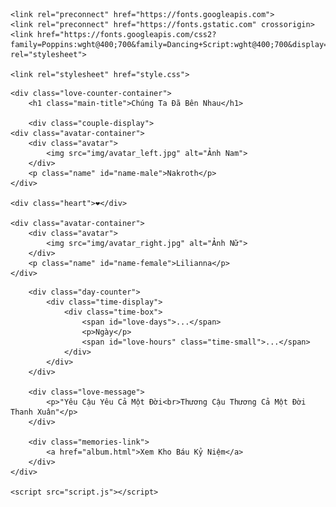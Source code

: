 <!DOCTYPE html>
<html lang="vi">
<head>
    <meta charset="UTF-8">
    <meta name="viewport" content="width=device-width, initial-scale=1.0">
    <title>Đếm Ngày Yêu</title>
    
    <link rel="preconnect" href="https://fonts.googleapis.com">
    <link rel="preconnect" href="https://fonts.gstatic.com" crossorigin>
    <link href="https://fonts.googleapis.com/css2?family=Poppins:wght@400;700&family=Dancing+Script:wght@400;700&display=swap" rel="stylesheet">
    
    <link rel="stylesheet" href="style.css">
</head>
<body>
    <div class="sparkle-overlay"></div>

    <div class="love-counter-container">
        <h1 class="main-title">Chúng Ta Đã Bên Nhau</h1>

        <div class="couple-display">
    <div class="avatar-container">
        <div class="avatar">
            <img src="img/avatar_left.jpg" alt="Ảnh Nam">
        </div>
        <p class="name" id="name-male">Nakroth</p>
    </div>

    <div class="heart">❤️</div>

    <div class="avatar-container">
        <div class="avatar">
            <img src="img/avatar_right.jpg" alt="Ảnh Nữ">
        </div>
        <p class="name" id="name-female">Lilianna</p>
    </div>
</div>


        <div class="day-counter">
            <div class="time-display">
                <div class="time-box">
                    <span id="love-days">...</span>
                    <p>Ngày</p>
                    <span id="love-hours" class="time-small">...</span>
                </div>
            </div>
        </div>

        <div class="love-message">
            <p>"Yêu Cậu Yêu Cả Một Đời<br>Thương Cậu Thương Cả Một Đời Thanh Xuân"</p>
        </div>

        <div class="memories-link">
            <a href="album.html">Xem Kho Báu Kỷ Niệm</a>
        </div>
    </div>

    <script src="script.js"></script>
</body>
</html>

